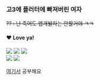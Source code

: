 ### 고3에 플러터에 빠져버린 여자 
~~?? : 난 죽어도 앱개발자는 안할거야 ㅋㅋ~~

####  ♥ Love ya!
![](https://img.shields.io/badge/Flutter-02569B?style=for-the-badge&logo=flutter&logoColor=white)
![](https://img.shields.io/badge/Dart-0175C2?style=for-the-badge&logo=dart&logoColor=white)
![](https://img.shields.io/badge/Kotlin-0095D5?&style=for-the-badge&logo=kotlin&logoColor=white)<br>
![](https://img.shields.io/badge/PHP-777BB4?style=for-the-badge&logo=php&logoColor=white)
![](https://img.shields.io/badge/Django-092E20?style=for-the-badge&logo=django&logoColor=white)

<a href="https://velog.io/@de-quei/posts" type="_blank">여기서</a> 공부해요
